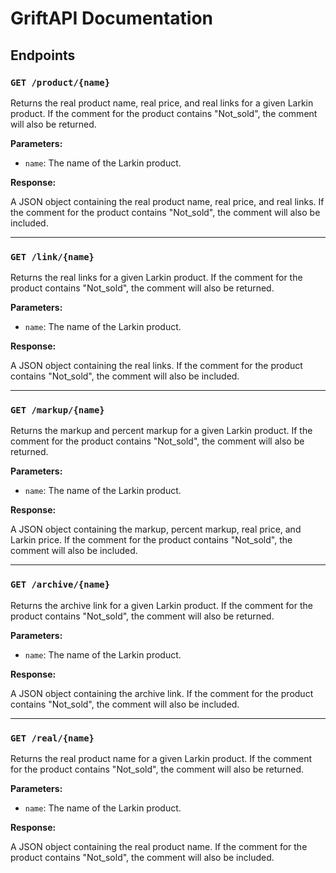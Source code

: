 # GriftAPI Documentation

## Endpoints

### `GET /product/{name}`

Returns the real product name, real price, and real links for a given Larkin product. If the comment for the product contains "Not_sold", the comment will also be returned.

**Parameters:**

- `name`: The name of the Larkin product.

**Response:**

A JSON object containing the real product name, real price, and real links. If the comment for the product contains "Not_sold", the comment will also be included.

---

### `GET /link/{name}`

Returns the real links for a given Larkin product. If the comment for the product contains "Not_sold", the comment will also be returned.

**Parameters:**

- `name`: The name of the Larkin product.

**Response:**

A JSON object containing the real links. If the comment for the product contains "Not_sold", the comment will also be included.

---

### `GET /markup/{name}`

Returns the markup and percent markup for a given Larkin product. If the comment for the product contains "Not_sold", the comment will also be returned.

**Parameters:**

- `name`: The name of the Larkin product.

**Response:**

A JSON object containing the markup, percent markup, real price, and Larkin price. If the comment for the product contains "Not_sold", the comment will also be included.

---

### `GET /archive/{name}`

Returns the archive link for a given Larkin product. If the comment for the product contains "Not_sold", the comment will also be returned.

**Parameters:**

- `name`: The name of the Larkin product.

**Response:**

A JSON object containing the archive link. If the comment for the product contains "Not_sold", the comment will also be included.

---

### `GET /real/{name}`

Returns the real product name for a given Larkin product. If the comment for the product contains "Not_sold", the comment will also be returned.

**Parameters:**

- `name`: The name of the Larkin product.

**Response:**

A JSON object containing the real product name. If the comment for the product contains "Not_sold", the comment will also be included.